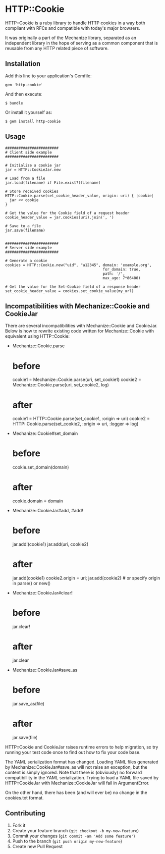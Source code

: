 # HTTP::Cookie

HTTP::Cookie is a ruby library to handle HTTP cookies in a way both
compliant with RFCs and compatible with today's major browsers.

It was originally a part of the Mechanize library, separated as an
independent library in the hope of serving as a common component that
is reusable from any HTTP related piece of software.

## Installation

Add this line to your application's Gemfile:

    gem 'http-cookie'

And then execute:

    $ bundle

Or install it yourself as:

    $ gem install http-cookie

## Usage

    ########################
    # Client side example
    ########################

    # Initialize a cookie jar
    jar = HTTP::CookieJar.new

    # Load from a file
    jar.load(filename) if File.exist?(filename)

    # Store received cookies
    HTTP::Cookie.parse(set_cookie_header_value, origin: uri) { |cookie|
      jar << cookie
    }

    # Get the value for the Cookie field of a request header
    cookie_header_value = jar.cookies(uri).join(', ')

    # Save to a file
    jar.save(filename)


    ########################
    # Server side example
    ########################

    # Generate a cookie
    cookies = HTTP::Cookie.new("uid", "a12345", domain: 'example.org',
                                                for_domain: true,
                                                path: '/',
                                                max_age: 7*86400)

    # Get the value for the Set-Cookie field of a response header
    set_cookie_header_value = cookies.set_cookie_value(my_url)


## Incompatibilities with Mechanize::Cookie and CookieJar

There are several incompatibilities with Mechanize::Cookie and
CookieJar.  Below is how to rewrite existing code written for
Mechanize::Cookie with equivalent using HTTP::Cookie:

- Mechanize::Cookie.parse

    # before
    cookie1 = Mechanize::Cookie.parse(uri, set_cookie1)
    cookie2 = Mechanize::Cookie.parse(uri, set_cookie2, log)

    # after
    cookie1 = HTTP::Cookie.parse(set_cookie1, :origin => uri)
    cookie2 = HTTP::Cookie.parse(set_cookie2, :origin => uri, :logger => log)

- Mechanize::Cookie#set_domain

    # before
    cookie.set_domain(domain)

    # after
    cookie.domain = domain

- Mechanize::CookieJar#add, #add!

    # before
    jar.add!(cookie1)
    jar.add(uri, cookie2)

    # after
    jar.add(cookie1)
    cookie2.origin = uri; jar.add(cookie2)  # or specify origin in parse() or new()

- Mechanize::CookieJar#clear!

    # before
    jar.clear!

    # after
    jar.clear

- Mechanize::CookieJar#save_as

    # before
    jar.save_as(file)

    # after
    jar.save(file)

HTTP::Cookie and CookieJar raises runtime errors to help migration, so
try running your test code once to find out how to fix your code base.

The YAML serialization format has changed.  Loading YAML files
generated by Mechanize::CookieJar#save_as will not raise an exception,
but the content is simply ignored.  Note that there is (obviously) no
forward compatibillity in the YAML serialization.  Trying to load a
YAML file saved by HTTP::CookieJar with Mechanize::CookieJar will fail
in ArgumentError.

On the other hand, there has been (and will ever be) no change in the
cookies.txt format.

## Contributing

1. Fork it
2. Create your feature branch (`git checkout -b my-new-feature`)
3. Commit your changes (`git commit -am 'Add some feature'`)
4. Push to the branch (`git push origin my-new-feature`)
5. Create new Pull Request
